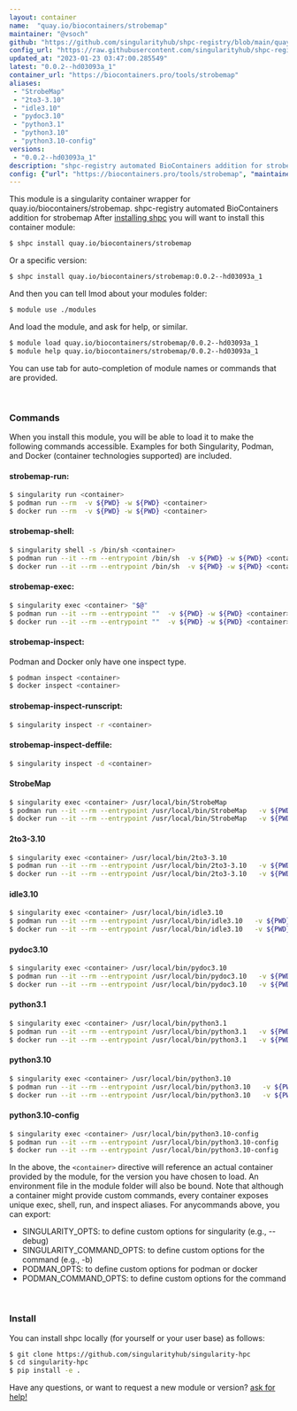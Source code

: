 ```yaml
---
layout: container
name:  "quay.io/biocontainers/strobemap"
maintainer: "@vsoch"
github: "https://github.com/singularityhub/shpc-registry/blob/main/quay.io/biocontainers/strobemap/container.yaml"
config_url: "https://raw.githubusercontent.com/singularityhub/shpc-registry/main/quay.io/biocontainers/strobemap/container.yaml"
updated_at: "2023-01-23 03:47:00.285549"
latest: "0.0.2--hd03093a_1"
container_url: "https://biocontainers.pro/tools/strobemap"
aliases:
 - "StrobeMap"
 - "2to3-3.10"
 - "idle3.10"
 - "pydoc3.10"
 - "python3.1"
 - "python3.10"
 - "python3.10-config"
versions:
 - "0.0.2--hd03093a_1"
description: "shpc-registry automated BioContainers addition for strobemap"
config: {"url": "https://biocontainers.pro/tools/strobemap", "maintainer": "@vsoch", "description": "shpc-registry automated BioContainers addition for strobemap", "latest": {"0.0.2--hd03093a_1": "sha256:7eaf99a234386aa26f04a51d2ca660907c4eec60834917c4a15734cb838eb78a"}, "tags": {"0.0.2--hd03093a_1": "sha256:7eaf99a234386aa26f04a51d2ca660907c4eec60834917c4a15734cb838eb78a"}, "docker": "quay.io/biocontainers/strobemap", "aliases": {"StrobeMap": "/usr/local/bin/StrobeMap", "2to3-3.10": "/usr/local/bin/2to3-3.10", "idle3.10": "/usr/local/bin/idle3.10", "pydoc3.10": "/usr/local/bin/pydoc3.10", "python3.1": "/usr/local/bin/python3.1", "python3.10": "/usr/local/bin/python3.10", "python3.10-config": "/usr/local/bin/python3.10-config"}}
---
```


This module is a singularity container wrapper for quay.io/biocontainers/strobemap.
shpc-registry automated BioContainers addition for strobemap
After [installing shpc](#install) you will want to install this container module:


```bash
$ shpc install quay.io/biocontainers/strobemap
```

Or a specific version:

```bash
$ shpc install quay.io/biocontainers/strobemap:0.0.2--hd03093a_1
```

And then you can tell lmod about your modules folder:

```bash
$ module use ./modules
```

And load the module, and ask for help, or similar.

```bash
$ module load quay.io/biocontainers/strobemap/0.0.2--hd03093a_1
$ module help quay.io/biocontainers/strobemap/0.0.2--hd03093a_1
```

You can use tab for auto-completion of module names or commands that are provided.

<br>

### Commands

When you install this module, you will be able to load it to make the following commands accessible.
Examples for both Singularity, Podman, and Docker (container technologies supported) are included.

#### strobemap-run:

```bash
$ singularity run <container>
$ podman run --rm  -v ${PWD} -w ${PWD} <container>
$ docker run --rm  -v ${PWD} -w ${PWD} <container>
```

#### strobemap-shell:

```bash
$ singularity shell -s /bin/sh <container>
$ podman run --it --rm --entrypoint /bin/sh  -v ${PWD} -w ${PWD} <container>
$ docker run --it --rm --entrypoint /bin/sh  -v ${PWD} -w ${PWD} <container>
```

#### strobemap-exec:

```bash
$ singularity exec <container> "$@"
$ podman run --it --rm --entrypoint ""  -v ${PWD} -w ${PWD} <container> "$@"
$ docker run --it --rm --entrypoint ""  -v ${PWD} -w ${PWD} <container> "$@"
```

#### strobemap-inspect:

Podman and Docker only have one inspect type.

```bash
$ podman inspect <container>
$ docker inspect <container>
```

#### strobemap-inspect-runscript:

```bash
$ singularity inspect -r <container>
```

#### strobemap-inspect-deffile:

```bash
$ singularity inspect -d <container>
```


#### StrobeMap

```bash
$ singularity exec <container> /usr/local/bin/StrobeMap
$ podman run --it --rm --entrypoint /usr/local/bin/StrobeMap   -v ${PWD} -w ${PWD} <container> -c " $@"
$ docker run --it --rm --entrypoint /usr/local/bin/StrobeMap   -v ${PWD} -w ${PWD} <container> -c " $@"
```


#### 2to3-3.10

```bash
$ singularity exec <container> /usr/local/bin/2to3-3.10
$ podman run --it --rm --entrypoint /usr/local/bin/2to3-3.10   -v ${PWD} -w ${PWD} <container> -c " $@"
$ docker run --it --rm --entrypoint /usr/local/bin/2to3-3.10   -v ${PWD} -w ${PWD} <container> -c " $@"
```


#### idle3.10

```bash
$ singularity exec <container> /usr/local/bin/idle3.10
$ podman run --it --rm --entrypoint /usr/local/bin/idle3.10   -v ${PWD} -w ${PWD} <container> -c " $@"
$ docker run --it --rm --entrypoint /usr/local/bin/idle3.10   -v ${PWD} -w ${PWD} <container> -c " $@"
```


#### pydoc3.10

```bash
$ singularity exec <container> /usr/local/bin/pydoc3.10
$ podman run --it --rm --entrypoint /usr/local/bin/pydoc3.10   -v ${PWD} -w ${PWD} <container> -c " $@"
$ docker run --it --rm --entrypoint /usr/local/bin/pydoc3.10   -v ${PWD} -w ${PWD} <container> -c " $@"
```


#### python3.1

```bash
$ singularity exec <container> /usr/local/bin/python3.1
$ podman run --it --rm --entrypoint /usr/local/bin/python3.1   -v ${PWD} -w ${PWD} <container> -c " $@"
$ docker run --it --rm --entrypoint /usr/local/bin/python3.1   -v ${PWD} -w ${PWD} <container> -c " $@"
```


#### python3.10

```bash
$ singularity exec <container> /usr/local/bin/python3.10
$ podman run --it --rm --entrypoint /usr/local/bin/python3.10   -v ${PWD} -w ${PWD} <container> -c " $@"
$ docker run --it --rm --entrypoint /usr/local/bin/python3.10   -v ${PWD} -w ${PWD} <container> -c " $@"
```


#### python3.10-config

```bash
$ singularity exec <container> /usr/local/bin/python3.10-config
$ podman run --it --rm --entrypoint /usr/local/bin/python3.10-config   -v ${PWD} -w ${PWD} <container> -c " $@"
$ docker run --it --rm --entrypoint /usr/local/bin/python3.10-config   -v ${PWD} -w ${PWD} <container> -c " $@"
```



In the above, the `<container>` directive will reference an actual container provided
by the module, for the version you have chosen to load. An environment file in the
module folder will also be bound. Note that although a container
might provide custom commands, every container exposes unique exec, shell, run, and
inspect aliases. For anycommands above, you can export:

 - SINGULARITY_OPTS: to define custom options for singularity (e.g., --debug)
 - SINGULARITY_COMMAND_OPTS: to define custom options for the command (e.g., -b)
 - PODMAN_OPTS: to define custom options for podman or docker
 - PODMAN_COMMAND_OPTS: to define custom options for the command

<br>

### Install

You can install shpc locally (for yourself or your user base) as follows:

```bash
$ git clone https://github.com/singularityhub/singularity-hpc
$ cd singularity-hpc
$ pip install -e .
```

Have any questions, or want to request a new module or version? [ask for help!](https://github.com/singularityhub/singularity-hpc/issues)